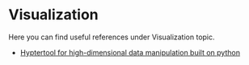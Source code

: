 # Visualization

Here you can find useful references under Visualization topic.

- [Hyptertool for high-dimensional data manipulation built on python](http://hypertools.readthedocs.io/en/latest/#)

   

